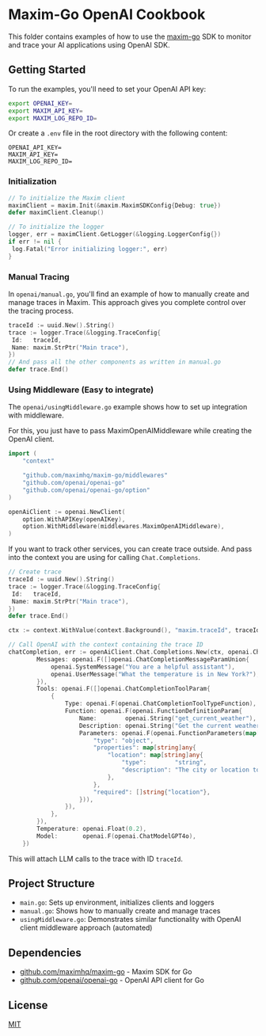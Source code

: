 # Maxim-Go OpenAI Cookbook

This folder contains examples of how to use the [maxim-go](https://github.com/maximhq/maxim-go) SDK to monitor and trace your AI applications using OpenAI SDK.

## Getting Started

To run the examples, you'll need to set your OpenAI API key:

```bash
export OPENAI_KEY=
export MAXIM_API_KEY=
export MAXIM_LOG_REPO_ID=
```

Or create a `.env` file in the root directory with the following content:

```
OPENAI_API_KEY=
MAXIM_API_KEY=
MAXIM_LOG_REPO_ID=
```

### Initialization

```go
// To initialize the Maxim client
maximClient = maxim.Init(&maxim.MaximSDKConfig{Debug: true})
defer maximClient.Cleanup()

// To initialize the logger
logger, err = maximClient.GetLogger(&logging.LoggerConfig{})
if err != nil {
 log.Fatal("Error initializing logger:", err)
}
```

### Manual Tracing

In `openai/manual.go`, you'll find an example of how to manually create and manage traces in Maxim. This approach gives you complete control over the tracing process.

```go
traceId := uuid.New().String()
trace := logger.Trace(&logging.TraceConfig{
 Id:   traceId,
 Name: maxim.StrPtr("Main trace"),
})
// And pass all the other components as written in manual.go
defer trace.End()
```

### Using Middleware (Easy to integrate)

The `openai/usingMiddleware.go` example shows how to set up integration with middleware.

For this, you just have to pass MaximOpenAIMiddleware while creating the OpenAI client.

```go
import (
	"context"

	"github.com/maximhq/maxim-go/middlewares"
	"github.com/openai/openai-go"
	"github.com/openai/openai-go/option"
)

openAiClient := openai.NewClient(
	option.WithAPIKey(openAIKey),
	option.WithMiddleware(middlewares.MaximOpenAIMiddleware),
)
```

If you want to track other services, you can create trace outside. And pass into the context you are using for calling `Chat.Completions`.

```go
// Create trace
traceId := uuid.New().String()
trace := logger.Trace(&logging.TraceConfig{
 Id:   traceId,
 Name: maxim.StrPtr("Main trace"),
})
defer trace.End()

ctx := context.WithValue(context.Background(), "maxim.traceId", traceId)

// Call OpenAI with the context containing the trace ID
chatCompletion, err := openAiClient.Chat.Completions.New(ctx, openai.ChatCompletionNewParams{
		Messages: openai.F([]openai.ChatCompletionMessageParamUnion{
			openai.SystemMessage("You are a helpful assistant"),
			openai.UserMessage("What the temperature is in New York?"),
		}),
		Tools: openai.F([]openai.ChatCompletionToolParam{
			{
				Type: openai.F(openai.ChatCompletionToolTypeFunction),
				Function: openai.F(openai.FunctionDefinitionParam{
					Name:        openai.String("get_current_weather"),
					Description: openai.String("Get the current weather in a given location"),
					Parameters: openai.F(openai.FunctionParameters(map[string]any{
						"type": "object",
						"properties": map[string]any{
							"location": map[string]any{
								"type":        "string",
								"description": "The city or location to get weather information for",
							},
						},
						"required": []string{"location"},
					})),
				}),
			},
		}),
		Temperature: openai.Float(0.2),
		Model:       openai.F(openai.ChatModelGPT4o),
	})
```

This will attach LLM calls to the trace with ID `traceId`.

## Project Structure

- `main.go`: Sets up environment, initializes clients and loggers
- `manual.go`: Shows how to manually create and manage traces
- `usingMiddleware.go`: Demonstrates similar functionality with OpenAI client middleware approach (automated)

## Dependencies

- [github.com/maximhq/maxim-go](https://github.com/maximhq/maxim-go) - Maxim SDK for Go
- [github.com/openai/openai-go](https://github.com/openai/openai-go) - OpenAI API client for Go

## License

[MIT](LICENSE)
